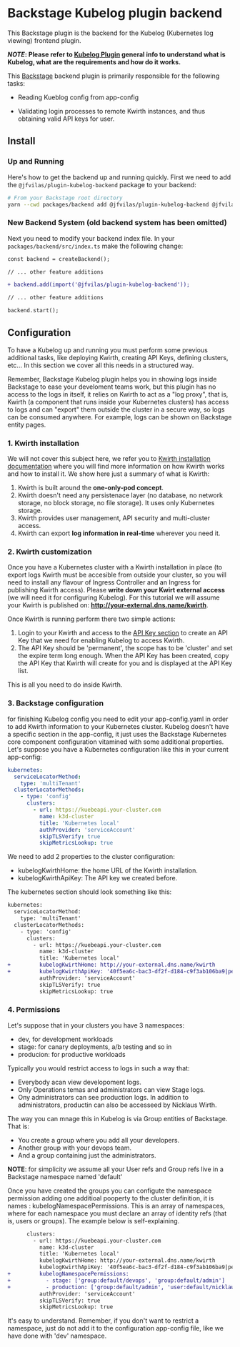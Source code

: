 # Backstage Kubelog plugin backend

This Backstage plugin is the backend for the Kubelog (Kubernetes log viewing) frontend plugin.

***NOTE*: Please refer to [Kubelog Plugin](https://github.com/jfvilas/kubelog) general info to understand what is Kubelog, what are the requirements and how do it works.**

This [Backstage]((https://backstage.io)) backend plugin is primarily responsible for the following tasks:

- Reading Kueblog config from app-config

- Validating login processes to remote Kwirth instances, and thus obtaining valid API keys for user.

## Install

### Up and Running
Here's how to get the backend up and running quickly. First we need to add the `@jfvilas/plugin-kubelog-backend` package to your backend:

```sh
# From your Backstage root directory
yarn --cwd packages/backend add @jfvilas/plugin-kubelog-backend @jfvilas/plugin-kubelog-common
```

### New Backend System (old backend system has been omitted)
Next you need to modify your backend index file. In your `packages/backend/src/index.ts` make the following change:

```diff
const backend = createBackend();

// ... other feature additions

+ backend.add(import('@jfvilas/plugin-kubelog-backend'));

// ... other feature additions

backend.start();
```

## Configuration
To have a Kubelog up and running you must perform some previous additional tasks, like deploying Kwirth, creating API Keys, defining clusters, etc... In this section we cover all this needs in a structured way.

Remember, Backstage Kubelog plugin helps you in showing logs inside Backstage to ease your develoment teams work, but this plugin has no access to the logs in itself, it relies on Kwirth to act as a "log proxy", that is, Kwirth (a component that runs inside your Kubernetes clusters) has access to logs and can "export" them outside the cluster in a secure way, so logs can be consumed anywhere. For example, logs can be shown on Backstage entity pages.

### 1. Kwirth installation
We will not cover this subject here, we refer you to [Kwirth installation documentation](https://jfvilas.github.io/kwirth/#/installation) where you will find more information on how Kwirth works and how to install it. We show here just a summary of what is Kwirth:

1. Kwirth is built around the **one-only-pod concept**.
2. Kwirth doesn't need any persistenace layer (no database, no network storage, no block storage, no file storage). It uses only Kubernetes storage.
3. Kwirth provides user management, API security and multi-cluster access.
4. Kwirth can export **log information in real-time** wherever you need it.

### 2. Kwirth customization
Once you have a Kubernetes cluster with a Kwirth installation in place (to export logs Kwirth must be accesible from outside your cluster, so you will need to install any flavour of Ingress Controller and an Ingress for publishing Kwirth access). Please **write down your Kwirt external access** (we will need it for configuring Kubelog). For this tutorial we will assume your Kwirth is published on: **http://your-external.dns.name/kwirth**.

Once Kwirth is running perform there two simple actions:
1. Login to your Kwirth and access to the [API Key section](https://jfvilas.github.io/kwirth/#/apimanagement?id=api-management) to create an API Key that we need for enabling Kubelog to access Kwirth.
2. The API Key should be 'permanent', the scope has to be 'cluster' and set the expire term long enough. When the API Key has been created, copy the API Key that Kwirth will create for you and is displayed at the API Key list.

This is all you need to do inside Kwirth.

### 3. Backstage configuration
for finishing Kubelog config you need to edit your app-config.yaml in order to add Kwirth information to your Kubernetes cluster. Kubelog doesn't have a specific section in the app-config, it just uses the Backstage Kubernetes core component configuration vitamined with some additional properties. Let's suppose you have a Kubernetes configuration like this in your current app-config:

```yaml
kubernetes:
  serviceLocatorMethod:
    type: 'multiTenant'
  clusterLocatorMethods:
    - type: 'config'
      clusters:
        - url: https://kuebeapi.your-cluster.com
          name: k3d-cluster
          title: 'Kubernetes local'
          authProvider: 'serviceAccount'
          skipTLSVerify: true
          skipMetricsLookup: true
```

We need to add 2 properties to the cluster configuration:
- kubelogKwirthHome: the home URL of the Kwirth installation.
- kubelogKwirthApiKey: The API key we created before.

The kubernetes section should look something like this:
```diff
kubernetes:
  serviceLocatorMethod:
    type: 'multiTenant'
  clusterLocatorMethods:
    - type: 'config'
      clusters:
        - url: https://kuebeapi.your-cluster.com
          name: k3d-cluster
          title: 'Kubernetes local'
+         kubelogKwirthHome: http://your-external.dns.name/kwirth
+         kubelogKwirthApiKey: '40f5ea6c-bac3-df2f-d184-c9f3ab106ba9|permanent|cluster::::'
          authProvider: 'serviceAccount'
          skipTLSVerify: true
          skipMetricsLookup: true
```

### 4. Permissions
Let's suppose that in your clusters you have 3 namespaces:
  - dev, for development workloads
  - stage: for canary deployments, a/b testing and so in 
  - producion: for productive workloads

Typically you would restrict access to logs in such a way that:
  - Everybody acan view developoment logs.
  - Only Operations temas and administrators can view Stage logs.
  - Ony administrators can see production logs. In addition to administrators, productin can also be accesseed by Nicklaus Wirth.

The way you can mnage this in Kubelog is via Group entities of Backstage. That is:
  - You create a group where you add all your developers.
  - Another group with your devops team.
  - And a group containing just the administrators.

**NOTE**: for simplicity we assume all your User refs and Group refs live in a Backstage namespace named 'default'

Once you have created the groups you can configute the namespace permission adding one additioal pooperty to the cluster definition, it is names : kubelogNamespacePermissions. This is an array of namespaces, where for each namespace you must declare an array of identity refs (that is, users or groups). The example below is self-explaining.

```diff
      clusters:
        - url: https://kuebeapi.your-cluster.com
          name: k3d-cluster
          title: 'Kubernetes local'
          kubelogKwirthHome: http://your-external.dns.name/kwirth
          kubelogKwirthApiKey: '40f5ea6c-bac3-df2f-d184-c9f3ab106ba9|permanent|cluster::::'
+         kubelogNamespacePermissions:
+           - stage: ['group:default/devops', 'group:default/admin']
+           - production: ['group:default/admin', 'user:default/nicklaus-wirth']
          authProvider: 'serviceAccount'
          skipTLSVerify: true
          skipMetricsLookup: true
```

It's easy to understand. Remember, if you don't want to restrict a namespace, just do not add it to the configuration app-config file, like we have done  with 'dev' namespace.
